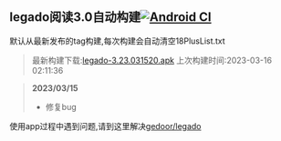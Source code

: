 ## legado阅读3.0自动构建[![Android CI](https://github.com/10bits/gedoor-Build/workflows/Android%20CI/badge.svg)](https://github.com/10bits/gedoor-Build/actions)

默认从最新发布的tag构建,每次构建会自动清空18PlusList.txt

> 最新构建下载:[legado-3.23.031520.apk](https://github.com/lookforwardxu/gedoor-Build/releases/download/legado-3.23.031520/legado-3.23.031520.apk) 上次构建时间:2023-03-16 02:11:36
<!--start-->
> **2023/03/15**
> 
> * 修复bug
> 
<!--end-->
  
使用app过程中遇到问题,请到这里解决[gedoor/legado](https://github.com/gedoor/legado/issues)

